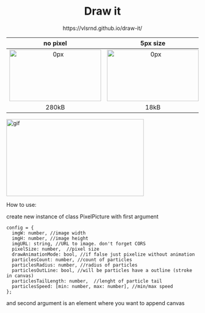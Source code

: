 <h1 align="center">Draw it</h1>
<p align="center"></p>
<p align="center">https://vlsrnd.github.io/draw-it/</p>

|no pixel| 5px size| 10px size|
| :-----------: | :-----------: | :-----------: |
| <img src="https://i.ibb.co/kXw1LcF/pixel-no.png" width="240" height="135" alt="0px"> | <img src="https://i.ibb.co/sb9gR8d/pixel-5.png" width="240" height="135" alt="0px"> | <img src="https://i.ibb.co/vB7pCBb/pixel-10.png" width="240" height="135" alt="0px"> |
| 280kB | 18kB | 6kB |

<p><img src="https://i.ibb.co/19Lv2nN/1.gif" width="360" height="202" alt="gif"></p>
<p>How to use:</p>
<p>create new instance of class PixelPicture with first argument</p>

```
config = {
  imgW: number, //image width
  imgH: number, //image height
  imgURL: string, //URL to image. don't forget CORS
  pixelSize: number,  //pixel size
  drawAnimationMode: bool, //if false just pixelize without animation
  particlesCount: number, //count of particles
  particlesRadius: number, //radius of particles
  particlesOutLine: bool, //will be particles have a outline (stroke in canvas)
  particlesTailLength: number,  //lenght of particle tail
  particlesSpeed: [min: number, max: number], //min/max speed
};
```

<p>and second argument is an element where you want to append canvas</p>

